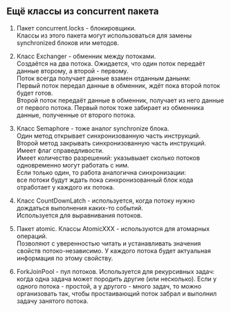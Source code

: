 ## Ещё классы из concurrent пакета

1. Пакет concurrent.locks - блокировщики.  
    Классы из этого пакета могут использоваться для замены synchronized блоков или методов.

2. Класс Exchanger - обменник между потоками.  
    Создаётся на два потока. Ожидается, что один поток передаёт данные второму, а второй - первому.  
    Поток всегда получает данные взамен отданным данынм:  
    Первый поток передал данные в обменник, ждёт пока второй поток будет готов.  
    Второй поток передаёт данные в обменник, получает из него данные от первого потока. 
    Первый поток тоже забирает из обменника данные, полученные от второго потока.
    
3. Класс Semaphore - тоже аналог synchronize блока.  
    Один метод открывает синхронизованную часть инструкций.  
    Второй метод закрывать синхронизованную часть инструкций.  
    Имеет флаг справедливости.  
    Имеет количество разрешений: указывыает сколько потоков одновременно могут работать с ним.  
    Если только один, то работа аналогична синхронизации:  
        все потоки будут ждать пока синхронизованный блок кода отработает у каждого их потока.
        
4. Класс CountDownLatch - используется, когда потоку нужно дождаться выполнения каких-то событий.  
    Используется для выравнивания потоков.
    
5. Пакет atomic. Классы AtomicXXX - используются для атомарных операций.  
    Позволяют с уверенностью читать и устанавливать значения свойств потоко-независимо. У каждого потока будет 
    актуальная информация по этому свойству. 
    
6. ForkJoinPool - пул потоков. Используется для рекурсивных задач: когда одна задача может породить другие 
    (или несколько).
    Если у одного потока - простой, а у другого - много задач, то можно организовать так, чтобы простаивающий поток 
    забрал и выполнил задачу занятого потока. 